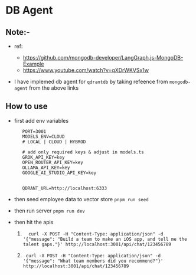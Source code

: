 # DB Agent

## Note:-
- ref: 
     - https://github.com/mongodb-developer/LangGraph.js-MongoDB-Example
     - https://www.youtube.com/watch?v=qXDrWKVSx1w

- I have implemed db agent for `qdrantdb` by taking refeence from `mongodb-agent` from the above links


## How to use
- first add env variables
  ```
     PORT=3001
     MODELS_ENV=CLOUD
     # LOCAL | CLOUD | HYBROD

     # add only required keys & adjust in models.ts
     GROK_API_KEY=key
     OPEN_ROUTER_API_KEY=key
     OLLAMA_API_KEY=key
     GOOGLE_AI_STUDIO_API_KEY=key


     QDRANT_URL=http://localhost:6333
  ```

- then seed employee data to vector store
  `pnpm run seed`

- then run server
  `pnpm run dev`

- then hit the apis
  1. ```shell
       curl -X POST -H "Content-Type: application/json" -d '{"message": "Build a team to make an iOS app, and tell me the talent gaps."}' http://localhost:3001/api/chat/123456789
     ```

   2. ```shell
       curl -X POST -H "Content-Type: application/json" -d '{"message": "What team members did you recommend?"}' http://localhost:3001/api/chat/123456789
      ```


